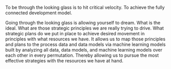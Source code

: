 To be through the looking glass is to hit critical velocity. To achieve the fully connected development model.

Going through the looking glass is allowing yourself to dream. What is the ideal. What are those strategic principles we are really trying to drive. What strategic plans do we put in place to achieve desired movement in principles with what resources we have. It allows us to map those principles and plans to the process data and data models via machine learning models built by analyzing all data, data models, and machine learning models over each other in every permutation. Thereby allowing us to pursue the most effective strategies with the resources we have at hand.